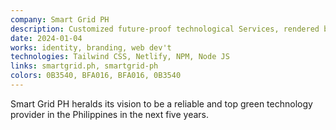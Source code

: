```yaml
---
company: Smart Grid PH
description: Customized future-proof technological Services, rendered by the best and delivered on target
date: 2024-01-04
works: identity, branding, web dev't
technologies: Tailwind CSS, Netlify, NPM, Node JS
links: smartgrid.ph, smartgrid-ph
colors: 0B3540, BFA016, BFA016, 0B3540
---
```


Smart Grid PH heralds its vision to be a reliable and top green technology provider in the Philippines in the next five years.
